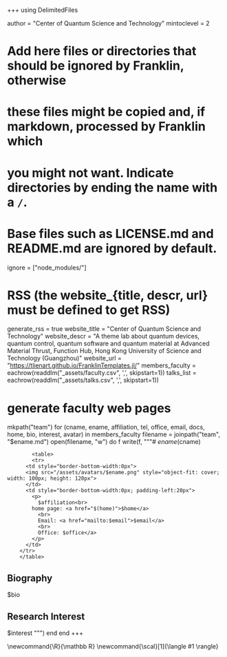 <!--
Add here global page variables to use throughout your website.
-->
+++
using DelimitedFiles

author = "Center of Quantum Science and Technology"
mintoclevel = 2

# Add here files or directories that should be ignored by Franklin, otherwise
# these files might be copied and, if markdown, processed by Franklin which
# you might not want. Indicate directories by ending the name with a `/`.
# Base files such as LICENSE.md and README.md are ignored by default.
ignore = ["node_modules/"]

# RSS (the website_{title, descr, url} must be defined to get RSS)
generate_rss = true
website_title = "Center of Quantum Science and Technology"
website_descr = "A theme lab about quantum devices, quantum control, quantum software and quantum material at Advanced Material Thrust, Function Hub, Hong Kong University of Science and Technology (Guangzhou)"
website_url   = "https://tlienart.github.io/FranklinTemplates.jl/"
members_faculty = eachrow(readdlm("_assets/faculty.csv", ',', skipstart=1))
talks_list = eachrow(readdlm("_assets/talks.csv", ',', skipstart=1))

# generate faculty web pages
mkpath("team")
for (cname, ename, affiliation, tel, office, email, docs, home, bio, interest, avatar) in members_faculty
    filename = joinpath("team", "$ename.md")
    open(filename, "w") do f
        write(f, """# $ename ($cname)
~~~
        <table>
        <tr>
      <td style="border-bottom-width:0px">
      <img src="/assets/avatars/$ename.png" style="object-fit: cover; width: 100px; height: 120px">
      </td>
      <td style="border-bottom-width:0px; padding-left:20px">
        <p>
          $affiliation<br>
        home page: <a href="$(home)">$home</a>
          <br>
          Email: <a href="mailto:$email">$email</a>
          <br>
          Office: $office</a>
        </p>
      </td>
    </tr>
    </table>
~~~
## Biography
$bio
## Research Interest
$interest
    """)
    end
end
+++

<!--
Add here global latex commands to use throughout your pages.
-->
\newcommand{\R}{\mathbb R}
\newcommand{\scal}[1]{\langle #1 \rangle}
